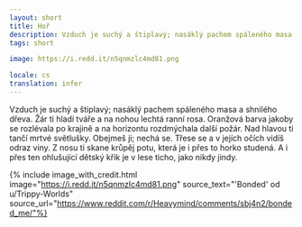 ```yaml
---
layout: short
title: Hoř
description: Vzduch je suchý a štiplavý; nasáklý pachem spáleného masa a shnilého dřeva.
tags: short

image: https://i.redd.it/n5qnmzlc4md81.png

locale: cs
translation: infer
---
```


Vzduch je suchý a štiplavý; nasáklý pachem spáleného masa a shnilého dřeva. Žár ti hladí tváře a na nohou lechtá ranní rosa.
Oranžová barva jakoby se rozlévala po krajině a na horizontu rozdmýchala další požár. Nad hlavou ti tančí mrtvé světlušky.
Obejmeš ji; nechá se. Třese se a v jejích očích vidíš odraz viny. Z nosu ti skane krůpěj potu, která je i přes to horko studená.
A i přes ten ohlušující dětský křik je v lese ticho, jako nikdy jindy.

{% include image_with_credit.html image="https://i.redd.it/n5qnmzlc4md81.png" source_text="'Bonded' od u/Trippy-Worlds" source_url="https://www.reddit.com/r/Heavymind/comments/sbj4n2/bonded_me/"%}